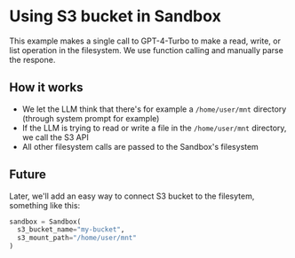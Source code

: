 # Using S3 bucket in Sandbox

This example makes a single call to GPT-4-Turbo to make a read, write, or list operation in the filesystem.
We use function calling and manually parse the respone.

## How it works
- We let the LLM think that there's for example a `/home/user/mnt` directory (through system prompt for example)
- If the LLM is trying to read or write a file in the `/home/user/mnt` directory, we call the S3 API
- All other filesystem calls are passed to the Sandbox's filesystem


## Future
Later, we'll add an easy way to connect S3 bucket to the filesytem, something like this:
```python
sandbox = Sandbox(
  s3_bucket_name="my-bucket",
  s3_mount_path="/home/user/mnt"
)
```
